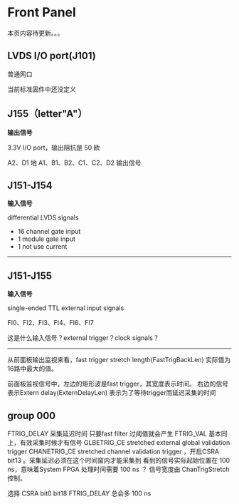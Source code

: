 <!-- FrontPanel.md --- 
;; 
;; Description: 
;; Author: Hongyi Wu(吴鸿毅)
;; Email: wuhongyi@qq.com 
;; Created: 五 7月 29 15:38:49 2016 (+0800)
;; Last-Updated: 日 5月 13 20:26:32 2018 (+0800)
;;           By: Hongyi Wu(吴鸿毅)
;;     Update #: 17
;; URL: http://wuhongyi.cn -->

# Front Panel

本页内容待更新。。。


## LVDS I/O port(J101) 

普通网口

当前标准固件中还没定义

## J155（letter"A"）

**输出信号**

3.3V I/O port，输出阻抗是 50 欧

A2、D1 地
A1、B1、B2、C1、C2、D2 输出信号

## J151-J154

**输入信号**

differential LVDS signals

- 16 channel gate input
- 1 module gate input
- 1 not use current

----

## J151-J155

**输入信号**

single-ended TTL external input signals

FI0、FI2、FI3、FI4、FI6、FI7

这是什么输入信号？external trigger？clock signals？


----

从前面板输出监视来看，fast trigger stretch length(FastTrigBackLen) 实际值为16路中最大的值。

前面板监视信号中，左边的矩形波是fast trigger，其宽度表示时间。
右边的信号表示Extern delay(ExternDelayLen) 表示为了等待trigger而延迟采集的时间

## group 000

FTRIG_DELAY  采集延迟时间  只要fast filter 过阈值就会产生
FTRIG_VAL    基本同上，有效采集时候才有信号
GLBETRIG_CE  stretched external global validation trigger 
CHANETRIG_CE stretched channel validation trigger ，开启CSRA bit13 。采集延迟必须在这个时间窗内才能采集到    看到的信号实际起始位置在 100 ns，意味着System FPGA 处理时间需要 100 ns ？ 信号宽度由 ChanTrigStretch 控制。 


选择 CSRA bit0 bit18 FTRIG_DELAY 总会多 100 ns


<!-- FrontPanel.md ends here -->
